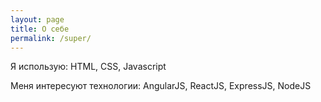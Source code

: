 ```yaml
---
layout: page
title: О себе
permalink: /super/
---
```


Я использую: HTML, CSS, Javascript

Меня интересуют технологии: AngularJS, ReactJS, ExpressJS, NodeJS

[comment]: <> (Увлечения: )
